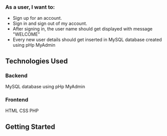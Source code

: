 ### As a user, I want to:
* Sign up for an account.
* Sign in and sign out of my account.
* After signing in, the user name should get displayed with message "WELCOME"
* Every new user details should get inserted in MySQL database created using pHp MyAdmin


## Technologies Used

### Backend

MySQL database using pHp MyAdmin

### Frontend

HTML
CSS
PHP

## Getting Started


